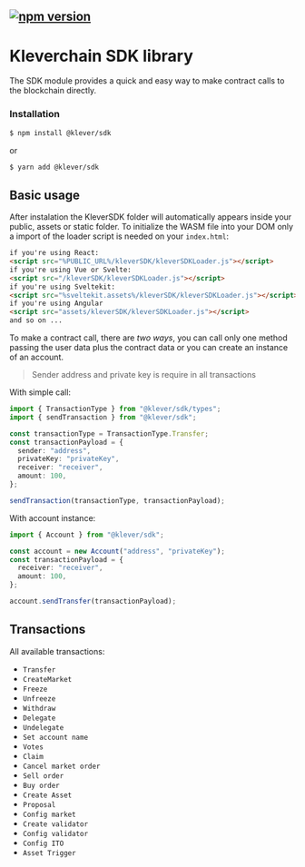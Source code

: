 ## [![npm version](https://badge.fury.io/js/@klever%2Fsdk.svg)](https://badge.fury.io/js/@klever%2Fsdk)

# Kleverchain SDK library

The SDK module provides a quick and easy way to make contract calls to the blockchain directly.

### Installation

```bash
$ npm install @klever/sdk
```

or

```bash
$ yarn add @klever/sdk
```

## Basic usage

After instalation the KleverSDK folder will automatically appears inside your public, assets or static folder.
To initialize the WASM file into your DOM only a import of the loader script is needed on your `index.html`:

```html
if you're using React:
<script src="%PUBLIC_URL%/kleverSDK/kleverSDKLoader.js"></script>
if you're using Vue or Svelte:
<script src="/kleverSDK/kleverSDKLoader.js"></script>
if you're using Sveltekit:
<script src="%sveltekit.assets%/kleverSDK/kleverSDKLoader.js"></script>
if you're using Angular
<script src="assets/kleverSDK/kleverSDKLoader.js"></script>
and so on ...
```

To make a contract call, there are _two ways_, you can call only one method passing the user data plus the contract data or you can create an instance of an account.

> Sender address and private key is require in all transactions

With simple call:

```ts
import { TransactionType } from "@klever/sdk/types";
import { sendTransaction } from "@klever/sdk";

const transactionType = TransactionType.Transfer;
const transactionPayload = {
  sender: "address",
  privateKey: "privateKey",
  receiver: "receiver",
  amount: 100,
};

sendTransaction(transactionType, transactionPayload);
```

With account instance:

```ts
import { Account } from "@klever/sdk";

const account = new Account("address", "privateKey");
const transactionPayload = {
  receiver: "receiver",
  amount: 100,
};

account.sendTransfer(transactionPayload);
```

## Transactions

All available transactions:

- `Transfer`
- `CreateMarket`
- `Freeze`
- `Unfreeze`
- `Withdraw`
- `Delegate`
- `Undelegate`
- `Set account name`
- `Votes`
- `Claim`
- `Cancel market order`
- `Sell order`
- `Buy order`
- `Create Asset`
- `Proposal`
- `Config market`
- `Create validator`
- `Config validator`
- `Config ITO`
- `Asset Trigger`
